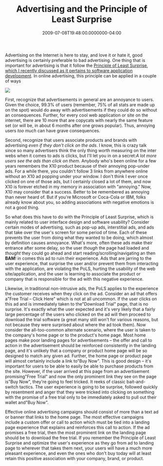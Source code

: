 ﻿---
title: Advertising and the Principle of Least Surprise
date: "2009-07-08T19:48:00.0000000-04:00"
description: Advertising on the Internet is here to stay, and love it or hate
featuredImage: /img/default-post-image.jpg
---

Advertising on the Internet is here to stay, and love it or hate it, good advertising is certainly preferable to bad advertising. One thing that is important for advertising is that it follow the [Principle of Least Surprise, which I recently discussed as it pertains to software application development](/principle-of-least-surprise). In online advertising, this principle can be applied in a couple of ways

![](/img/ad1.jpg)

First, recognize that advertisements in general are an annoyance to users. Given the choice, 99.3% of users (remember, 75% of all stats are made up on the spot) would do away with advertisements if they could do so without an consequences. Further, for every cool web application or site on the internet, there are 10 more that are copycats with nearly the same feature set (or will be, in about 6 months after one grows popular). Thus, annoying users *too much* can have grave consequences.

Second, recognize that users associate products and brands with advertising *even if they don't click on the ads*. I know, this is crazy talk since so many advertisers think the only thing worth measuring on the inter webs when it comes to ads is clicks, but I'll let you in on a secret:*A lot more users see the ads than click on them*. Anybody who's been online for a few years remembers the X10 product because of their annoying pop-under ads. For a while there, you couldn't follow 3 links from anywhere online without an X10 ad popping under your window. I don't think I ever once clicked on one of those ads, but I certainly closed a lot of them, and now X10 is forever etched in my memory in association with "annoying." Now, X10 may consider that a success. Better to be remembered as annoying than never heard of. But if you're Microsoft or Coca-Cola or IBM, folks already know about you, so adding associations with negative emotions is not a good thing.

So what does this have to do with the Principle of Least Surprise, which is mainly related to user interface design and software usability? Consider certain modes of advertising, such as pop-up ads, interstitial ads, and ads that take over the user's screen for some period of time. Each of these prevents the user from doing what they wanted to be doing, which almost by definition causes annoyance. What's more, often these ads make their entrance after some delay, so the user *though* the page had loaded and *thought* they could go ahead and start reading/scrolling/navigating an then **BAM**! in comes this ad to ruin their experience. Ads that are jarring to the user experience, that surprise the user and/or prevent them from interacting with the application, are violating the PoLS, hurting the usability of the web site/application, and the user is learning to associate the product or company that is responsible for the ad with this negative experience.

Likewise, in traditional non-intrusive ads, the PoLS applies to the experience the customer receives when they click on the ad. Consider an ad that offers a"Free Trial – Click Here" which is not at all uncommon. If the user clicks on this ad and is immediately taken to the"Download Trial" page, that is no surprise. It's exactly what the user expected and it's very likely that a fairly large percentage of the users who clicked on the ad will then proceed to download the trial software (a great many still won't for various reasons, but not because they were surprised about where the ad took them). Now consider the all-too-common alternate scenario, where the user is taken to the company's home page or to the product's home page. Most home pages make poor landing pages for advertisements – the offer and call to action in the advertisement should be reinforced consistently in the landing page, and it's unlikely that a company or product home page will be so designed to match any given ad. Further, the home page or product page will almost certainly include a link to"Buy Now". This is good design – it's important for users to be able to easily be able to purchase products from the site. However, if the user arrived at this page from an advertisement promising"Free Trial" and now the only prominent link they see on the page is"Buy Now", they're going to feel tricked. It reeks of classic bait-and-switch tactics. The user experience is going to be surprise, followed quickly by resentment and anger that they were tricked into clicking on something with the promise of a free trial only to be immediately asked to pull out their wallet and"Buy Now".

Effective online advertising campaigns should consist of more than a text ad or banner that links to the home page. The most effective campaigns include a custom offer or call to action which must be tied into a landing page experience that explains and reinforces this call to action. If the ad promises a free trial, then the most prominent link on the landing page should be to download the free trial. If you remember the Principle of Least Surprise and optimize the user's experience as they go from ad to landing page to wherever that takes them next, your users will have a much more pleasant experience, and even the ones who don't buy today will at least retain this positive association with your company, brand, or product.

